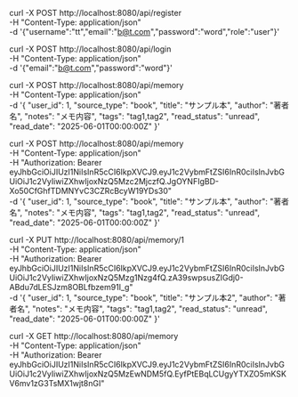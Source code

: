 
curl -X POST http://localhost:8080/api/register \
  -H "Content-Type: application/json" \
  -d '{"username":"tt","email":"b@t.com","password":"word","role":"user"}'

curl -X POST http://localhost:8080/api/login \
  -H "Content-Type: application/json" \
  -d '{"email":"b@t.com","password":"word"}'

curl -X POST http://localhost:8080/api/memory \
  -H "Content-Type: application/json" \
  -d '{
    "user_id": 1,
    "source_type": "book",
    "title": "サンプル本",
    "author": "著者名",
    "notes": "メモ内容",
    "tags": "tag1,tag2",
    "read_status": "unread",
    "read_date": "2025-06-01T00:00:00Z"
  }'

curl -X POST http://localhost:8080/api/memory \
  -H "Content-Type: application/json" \
  -H "Authorization: Bearer eyJhbGciOiJIUzI1NiIsInR5cCI6IkpXVCJ9.eyJ1c2VybmFtZSI6InR0ciIsInJvbGUiOiJ1c2VyIiwiZXhwIjoxNzQ5Mzc2MjczfQ.JgOYNFIgBD-Xo50CfGhfTDMNYvC3CZRcBcyW19YDs30" \
  -d '{
    "user_id": 1,
    "source_type": "book",
    "title": "サンプル本",
    "author": "著者名",
    "notes": "メモ内容",
    "tags": "tag1,tag2",
    "read_status": "unread",
    "read_date": "2025-06-01T00:00:00Z"
  }'

curl -X PUT http://localhost:8080/api/memory/1 \
  -H "Content-Type: application/json" \
  -H "Authorization: Bearer eyJhbGciOiJIUzI1NiIsInR5cCI6IkpXVCJ9.eyJ1c2VybmFtZSI6InR0ciIsInJvbGUiOiJ1c2VyIiwiZXhwIjoxNzQ5Mzg1Nzg4fQ.zA39swpsusZIGdj0-ABdu7dLESJzm8OBLfbzem91I_g" \
  -d '{
    "user_id": 1,
    "source_type": "book",
    "title": "サンプル本2",
    "author": "著者名",
    "notes": "メモ内容",
    "tags": "tag1,tag2",
    "read_status": "unread",
    "read_date": "2025-06-01T00:00:00Z"
  }'

curl -X GET http://localhost:8080/api/memory \
  -H "Content-Type: application/json" \
  -H "Authorization: Bearer eyJhbGciOiJIUzI1NiIsInR5cCI6IkpXVCJ9.eyJ1c2VybmFtZSI6InR0ciIsInJvbGUiOiJ1c2VyIiwiZXhwIjoxNzQ5MzEwNDM5fQ.EyfPtEBqLCUgyYTXZO5mKSKV6mv1zG3TsMX1wjt8nGI"

